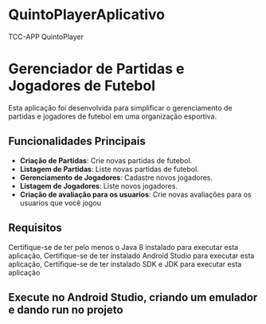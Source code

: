 # QuintoPlayerAplicativo
TCC-APP QuintoPlayer

# Gerenciador de Partidas e Jogadores de Futebol

Esta aplicação foi desenvolvida para simplificar o gerenciamento de partidas e jogadores de futebol em uma organização esportiva.

## Funcionalidades Principais

- **Criação de Partidas**: Crie novas partidas de futebol.
- **Listagem de Partidas**: Liste novas partidas de futebol.
- **Gerenciamento de Jogadores**: Cadastre novos jogadores.
- **Listagem de Jogadores**: Liste novos jogadores.
- **Criação de avaliação para os usuarios**: Crie novas avaliações para os usuarios que você jogou

## Requisitos

Certifique-se de ter pelo menos o Java 8 instalado para executar esta aplicação,
Certifique-se de ter instalado Android Studio para executar esta aplicação,
Certifique-se de ter instalado SDK e JDK para executar esta aplicação

## Execute no Android Studio, criando um emulador e dando run no projeto




